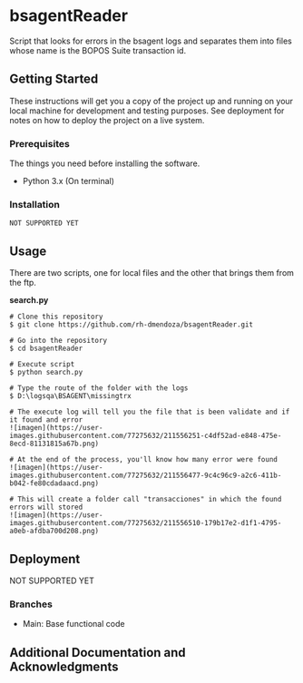 # bsagentReader

Script that looks for errors in the bsagent logs and separates them into files whose name is the BOPOS Suite transaction id.

## Getting Started

These instructions will get you a copy of the project up and running on your local machine for development and testing purposes. See deployment for notes on how to deploy the project on a live system.

### Prerequisites

The things you need before installing the software.

* Python 3.x (On terminal)

### Installation

```
NOT SUPPORTED YET
```

## Usage

There are two scripts, one for local files and the other that brings them from the ftp.

**search.py**
```
# Clone this repository
$ git clone https://github.com/rh-dmendoza/bsagentReader.git

# Go into the repository
$ cd bsagentReader

# Execute script
$ python search.py

# Type the route of the folder with the logs
$ D:\logsqa\BSAGENT\missingtrx

# The execute log will tell you the file that is been validate and if it found and error
![imagen](https://user-images.githubusercontent.com/77275632/211556251-c4df52ad-e848-475e-8ecd-81131815a67b.png)

# At the end of the process, you'll know how many error were found
![imagen](https://user-images.githubusercontent.com/77275632/211556477-9c4c96c9-a2c6-411b-b042-fe80cdadaacd.png)

# This will create a folder call "transacciones" in which the found errors will stored
![imagen](https://user-images.githubusercontent.com/77275632/211556510-179b17e2-d1f1-4795-a0eb-afdba700d208.png)

```

## Deployment

NOT SUPPORTED YET

### Branches

* Main: Base functional code

## Additional Documentation and Acknowledgments


